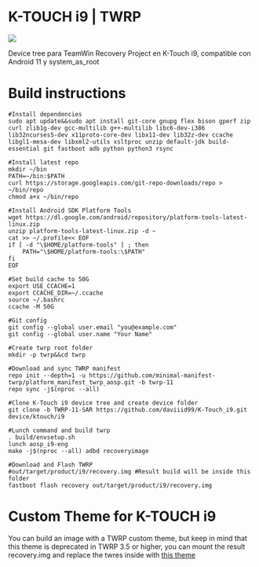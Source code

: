 # K-TOUCH i9 | TWRP

<img src="https://github.com/daviiid99/K-Touch_i9/blob/main/Screenshot_2010-01-28-09-54-07.png">

Device tree para TeamWin Recovery Project en K-Touch i9, compatible con Android 11 y system_as_root

# Build instructions

```
#Install dependencies
sudo apt update&&sudo apt install git-core gnupg flex bison gperf zip curl zlib1g-dev gcc-multilib g++-multilib libc6-dev-i386 lib32ncurses5-dev x11proto-core-dev libx11-dev lib32z-dev ccache libgl1-mesa-dev libxml2-utils xsltproc unzip default-jdk build-essential git fastboot adb python python3 rsync

#Install latest repo
mkdir ~/bin
PATH=~/bin:$PATH
curl https://storage.googleapis.com/git-repo-downloads/repo > ~/bin/repo
chmod a+x ~/bin/repo

#Install Android SDK Platform Tools
wget https://dl.google.com/android/repository/platform-tools-latest-linux.zip
unzip platform-tools-latest-linux.zip -d ~
cat >> ~/.profile<< EOF
if [ -d "\$HOME/platform-tools" ] ; then
    PATH="\$HOME/platform-tools:\$PATH"
fi
EOF

#Set build cache to 50G
export USE_CCACHE=1
export CCACHE_DIR=~/.ccache
source ~/.bashrc
ccache -M 50G

#Git config
git config --global user.email "you@example.com"
git config --global user.name "Your Name"

#Create twrp root folder
mkdir -p twrp&&cd twrp

#Download and sync TWRP manifest
repo init --depth=1 -u https://github.com/minimal-manifest-twrp/platform_manifest_twrp_aosp.git -b twrp-11
repo sync -j$(nproc --all)

#Clone K-Touch i9 device tree and create device folder
git clone -b TWRP-11-SAR https://github.com/daviiid99/K-Touch_i9.git device/ktouch/i9

#Lunch command and build twrp
. build/envsetup.sh
lunch aosp_i9-eng
make -j$(nproc --all) adbd recoveryimage

#Download and Flash TWRP 
#out/target/product/i9/recovery.img #Result build will be inside this folder
fastboot flash recovery out/target/product/i9/recovery.img
```
# Custom Theme for K-TOUCH i9
You can build an image with a TWRP custom theme, but keep in mind that this theme is deprecated in TWRP 3.5 or higher, you can mount the result recovery.img and replace the twres inside with <a href="https://github.com/daviiid99/K-Touch_i9/tree/twres">this theme</a>
